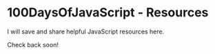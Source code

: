 # 100DaysOfJavaScript - Resources

I will save and share helpful JavaScript resources here.

Check back soon!
